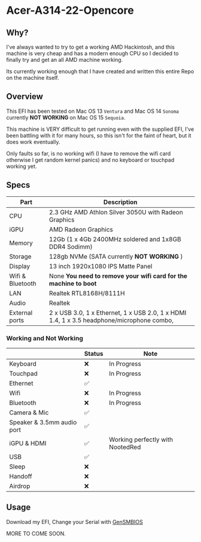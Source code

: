 # Acer-A314-22-Opencore

## Why?
I've always wanted to try to get a working AMD Hackintosh, and this machine is very cheap and has a modern enough CPU so I decided to finally try and get an all AMD machine working.


Its currently working enough that I have created and written this entire Repo on the machine itself.

## Overview

This EFI has been tested on Mac OS 13 `Ventura` and Mac OS 14 `Sonoma` currently <strong> NOT WORKING </strong> on Mac OS 15 `Sequoia`.

This machine is VERY difficult to get running even with the supplied EFI, I've been battling with it for many hours, so this isn't for the faint of heart, but it does work eventually.

Only faults so far, is no working wifi (I have to remove the wifi card otherwise I get random kernel panics) and no keyboard or touchpad working yet.


## Specs

| Part             | Description                                                                                                    |
| ---------------- | -------------------------------------------------------------------------------------------------------------- |
| CPU              | 2.3 GHz AMD Athlon Silver 3050U with Radeon Graphics                                                           |
| iGPU             | AMD Radeon Graphics                                                                                            |
| Memory           | 12Gb (1 x 4Gb 2400MHz soldered and 1x8GB DDR4 Sodimm)                                                          |
| Storage          | 128gb NVMe (SATA currently <strong> NOT WORKING </strong>)                                                     |
| Display          | 13 inch 1920x1080 IPS Matte Panel                                                                              |
| Wifi & Bluetooth | None <strong> You need to remove your wifi card for the machine to boot </strong>                              |
| LAN              | Realtek RTL8168H/8111H                                                                                         |
| Audio            | Realtek                                                                                                        |
| External ports   | 2 x USB 3.0, 1 x Ethernet, 1 x USB 2.0, 1 x HDMI 1.4, 1 x 3.5 headphone/microphone combo,                      |

### Working and Not Working

|                                                   | Status | Note                              |
| ------------------------------------------------- | ------ | ----------------------------------|
| Keyboard                                          | ❌     |In Progress                        |
| Touchpad                                          | ❌     |In Progress                        |
| Ethernet                                          | ✅     |                                   |
| Wifi                                              | ❌     |In Progress                        |
| Bluetooth                                         | ❌     |In Progress                        |
| Camera & Mic                                      | ✅     |                                   |
| Speaker & 3.5mm audio port                        | ✅     |                                   |
| iGPU & HDMI                                       | ✅     |Working perfectly with NootedRed   |
| USB                                               | ✅     |                                   |
| Sleep                                             | ❌     |                                   |
| Handoff                                           | ❌     |                                   |
| Airdrop                                           | ❌     |                                   |


## Usage

Download my EFI, Change your Serial with [GenSMBIOS](https://github.com/corpnewt/GenSMBIOS) 

MORE TO COME SOON.


